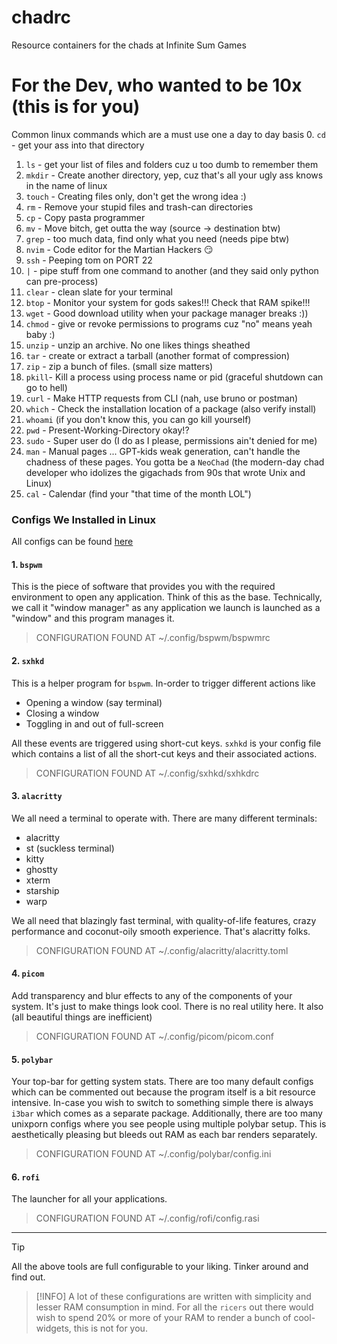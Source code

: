 # chadrc
Resource containers for the chads at Infinite Sum Games

# For the Dev, who wanted to be 10x (this is for you)

Common linux commands which are a must use one a day to day basis
0. `cd` - get your ass into that directory
1. `ls` - get your list of files and folders cuz u too dumb to remember them
2. `mkdir` - Create another directory, yep, cuz that's all your ugly ass knows in the name of linux
3. `touch` - Creating files only, don't get the wrong idea :)
4. `rm` - Remove your stupid files and trash-can directories
5. `cp` - Copy pasta programmer
6. `mv` - Move bitch, get outta the way (source -> destination btw)
7. `grep` - too much data, find only what you need (needs pipe btw)
8. `nvim` - Code editor for the Martian Hackers 😏
9. `ssh` - Peeping tom on PORT 22
10. `|` - pipe stuff from one command to another (and they said only python can 
pre-process) 
11. `clear` - clean slate for your terminal
12. `btop` - Monitor your system for gods sakes!!! Check that RAM spike!!!
13. `wget` - Good download utility when your package manager breaks :))
14. `chmod` - give or revoke permissions to programs cuz "no" means yeah baby :)
15. `unzip` - unzip an archive. No one likes things sheathed
16. `tar` - create or extract a tarball (another format of compression)
17. `zip` - zip a bunch of files. (small size matters)
18. `pkill`- Kill a process using process name or pid (graceful shutdown can go 
to hell)
19. `curl` - Make HTTP requests from CLI (nah, use bruno or postman)
20. `which` - Check the installation location of a package (also verify install)
21. `whoami` (if you don't know this, you can go kill yourself)
22. `pwd` - Present-Working-Directory okay!?
23. `sudo` - Super user do (I do as I please, permissions ain't denied for me)
24. `man` - Manual pages ... GPT-kids weak generation, can't handle the chadness of 
these pages. You gotta be a `NeoChad` (the modern-day chad developer who 
idolizes the gigachads from 90s that wrote Unix and Linux)
25. `cal` - Calendar (find your "that time of the month LOL")

### Configs We Installed in Linux

All configs can be found [ here ](https://github.com/IAmRiteshKoushik/dotfiles)

#### 1. `bspwm`
This is the piece of software that provides you with the required environment 
to open any application. Think of this as the base. Technically, we call it 
"window manager" as any application we launch is launched as a "window" and 
this program manages it.

> CONFIGURATION FOUND AT ~/.config/bspwm/bspwmrc

#### 2. `sxhkd` 
This is a helper program for `bspwm`. In-order to trigger different actions 
like 
- Opening a window (say terminal)
- Closing a window
- Toggling in and out of full-screen

All these events are triggered using short-cut keys. `sxhkd` is your config 
file which contains a list of all the short-cut keys and their associated 
actions.

> CONFIGURATION FOUND AT ~/.config/sxhkd/sxhkdrc

#### 3. `alacritty`
We all need a terminal to operate with. There are many different terminals:
- alacritty
- st (suckless terminal)
- kitty
- ghostty
- xterm
- starship
- warp

We all need that blazingly fast terminal, with quality-of-life features, 
crazy performance and coconut-oily smooth experience. That's alacritty folks.

> CONFIGURATION FOUND AT ~/.config/alacritty/alacritty.toml

#### 4. `picom`
 Add transparency and blur effects to any of the components of your system. 
It's just to make things look cool. There is no real utility here. It also 
 (all beautiful things are inefficient)

> CONFIGURATION FOUND AT ~/.config/picom/picom.conf

#### 5. `polybar`
Your top-bar for getting system stats. There are too many default configs 
which can be commented out because the program itself is a bit resource 
intensive. In-case you wish to switch to something simple there is always 
`i3bar` which comes as a separate package. Additionally, there are too many 
unixporn configs where you see people using multiple polybar setup. This is 
aesthetically pleasing but bleeds out RAM as each bar renders separately.

> CONFIGURATION FOUND AT ~/.config/polybar/config.ini

#### 6. `rofi`
The launcher for all your applications. 

> CONFIGURATION FOUND AT ~/.config/rofi/config.rasi
---

> [!TIP]
> All the above tools are full configurable to your liking. Tinker around 
and find out.

> [!INFO]
> A lot of these configurations are written with simplicity and lesser 
RAM consumption in mind. For all the `ricers` out there would wish to 
spend 20% or more of your RAM to render a bunch of cool-widgets, this is 
not for you.
